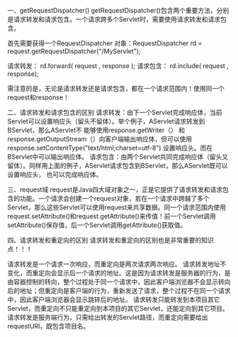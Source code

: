 一、getRequestDispatcher()
getRequestDispatcher()包含两个重要方法，分别是请求转发和请求包含。一个请求跨多个Servlet时，需要使用请求转发和请求包含。

首先需要获得一个RequestDispatcher 对象：RequestDispatcher rd = request.getRequestDispatcher("/MyServlet");

请求转发： rd.forward( request , response );
请求包含： rd.include( request  , response);



需注意的是，无论是请求转发还是请求包含，都在一个请求范围内！使用同一个request和response！

二、请求转发和请求包含的区别
请求转发：由下一个Servlet完成响应体，当前Servlet可以设置响应头（留头不留体）。举个例子，AServlet请求转发到BServlet，那么AServlet不
能够使用response.getWriter（） 和response.getOutputStream（）向客户端输出响应体，但可以使用
response.setContentType("text/html;charset=utf-8") 设置响应头。而在BServlet中可以输出响应体。
请求包含：由两个Servlet共同完成响应体（留头又留体）。同样用上面的例子，AServlet请求包含到BServlet，那么AServlet既可以设置响应头，
也可以完成响应体。

三、request域
request是Java四大域对象之一，正是它提供了请求转发和请求包含的功能。一个请求会创建一个request对象，若在一个请求中跨越了多个Servlet，那么这些Servlet可以使用request来共享数据。同一个请求范围内使用request.setAttribute()和request.getAttribute()来传值！前一个Servlet调用setAttribute()保存值，后一个Servlet调用getAttribute()获取值。

四、请求转发和重定向的区别
请求转发和重定向的区别也是非常重要的知识点！！！

请求转发是一个请求一次响应，而重定向是两次请求两次响应。
请求转发地址不变化，而重定向会显示后一个请求的地址。这是因为请求转发是服务器的行为，是由容器控制的转向，整个过程处于同一个请求中，因此客户端浏览器不会显示转向后的地址；但重定向是客户端的行为，重新发送了请求，整个过程不在同一个请求中，因此客户端浏览器会显示跳转后的地址。
请求转发只能转发到本项目其它Servlet，而重定向不只能重定向到本项目的其它Servlet，还能定向到其它项目。
请求转发是服务端行为，只需给出转发的Servlet路径，而重定向需要给出requestURI，既包含项目名。

